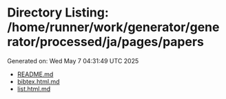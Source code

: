 # Directory Listing: /home/runner/work/generator/generator/processed/ja/pages/papers
Generated on: Wed May  7 04:31:49 UTC 2025

- [README.md](README.md)
- [bibtex.html.md](bibtex.html.md)
- [list.html.md](list.html.md)
